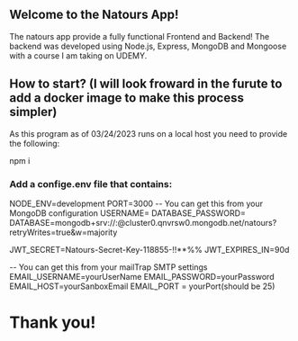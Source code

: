## Welcome to the Natours App!

The natours app provide a fully functional Frontend and Backend! The backend was developed using Node.js, Express, MongoDB and Mongoose with a course I am taking on UDEMY.

## How to start? (I will look froward in the furute to add a docker image to make this process simpler)

As this program as of 03/24/2023 runs on a local host you need to provide the following:

npm i

### Add a confige.env file that contains:

NODE_ENV=development
PORT=3000
-- You can get this from your MongoDB configuration
USERNAME=<MongoDB username>
DATABASE_PASSWORD=<MongoDB password>
DATABASE=mongodb+srv://<USERNAME>:<PASSWORD>@cluster0.qnvrsw0.mongodb.net/natours?retryWrites=true&w=majority

JWT_SECRET=Natours-Secret-Key-118855-!!\*\*%%
JWT_EXPIRES_IN=90d

-- You can get this from your mailTrap SMTP settings
EMAIL_USERNAME=yourUserName
EMAIL_PASSWORD=yourPassword
EMAIL_HOST=yourSanboxEmail
EMAIL_PORT = yourPort(should be 25)

# Thank you!
